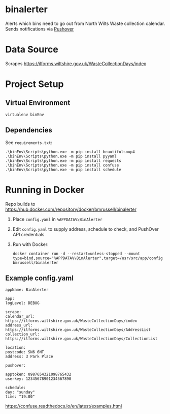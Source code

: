 # binalerter
Alerts which bins need to go out from North Wilts Waste collection calendar. Sends notifications via [Pushover](pushover.net/)

# Data Source

Scrapes https://ilforms.wiltshire.gov.uk/WasteCollectionDays/index

# Project Setup

## Virtual Environment
`virtualenv binEnv`

## Dependencies

See `requirements.txt`:

    .\binEnv\Scripts\python.exe -m pip install beautifulsoup4
    .\binEnv\Scripts\python.exe -m pip install pyyaml
    .\binEnv\Scripts\python.exe -m pip install requests
    .\binEnv\Scripts\python.exe -m pip install confuse
    .\binEnv\Scripts\python.exe -m pip install schedule    


# Running in Docker

Repo builds to https://hub.docker.com/repository/docker/bmrussell/binalerter

1. Place `config.yaml` in `%APPDATA%\BinAlerter` 
2. Edit `config.yaml` to supply address, schedule to check, and PushOver API credentials
3. Run with Docker:

    ```docker container run -d --restart=unless-stopped --mount type=bind,source="%APPDATA%\BinAlerter",target=/usr/src/app/config bmrussell/binalerter```

## Example config.yaml
```
appName: BinAlerter

app:
logLevel: DEBUG

scrape:
calendar_url: https://ilforms.wiltshire.gov.uk/WasteCollectionDays/index
address_url: https://ilforms.wiltshire.gov.uk/WasteCollectionDays/AddressList
collection_url: https://ilforms.wiltshire.gov.uk/WasteCollectionDays/CollectionList

location:
postcode: SN6 6NT
address: 3 Park Place

pushover:

apptoken: 0987654321098765432
userkey: 12345678901234567890

schedule:
day: "sunday"
time: "19:00"
```

https://confuse.readthedocs.io/en/latest/examples.html
